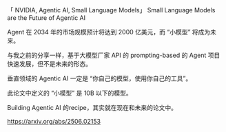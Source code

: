 「 NVIDIA,  Agentic AI,  Small Language Models」
Small Language Models are the Future of Agentic AI

Agent 在 2034 年的市场规模预计将达到 2000 亿美元，而 “小模型” 将成为未来。

与我之前的分享一样，基于大模型厂家 API 的 prompting-based 的 Agent 项目快速发展，但不是未来的形态。

垂直领域的 Agentic AI 一定是 “你自己的模型，使用你自己的工具”。

此论文中定义的 “小模型” 是 10B 以下的模型。

Building Agentic AI 的recipe，其实就在现在和未来的论文中。

https://arxiv.org/abs/2506.02153
